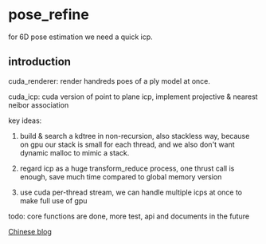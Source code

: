 # pose_refine
for 6D pose estimation we need a quick icp.

## introduction
cuda_renderer: render handreds poes of a ply model at once.  

cuda_icp: cuda version of point to plane icp, implement projective & nearest neibor association  

key ideas:  

1. build & search a kdtree in non-recursion, also stackless way, because on gpu our stack is small for each thread, and we also don't want dynamic malloc to mimic a stack.

2. regard icp as a huge transform_reduce process, one thrust call is enough, save much time compared to global memory version  

3. use cuda per-thread stream, we can handle multiple icps at once to make full use of gpu

todo:  core functions are done, more test, api and documents in the future  

[Chinese blog](https://zhuanlan.zhihu.com/p/58757649)

